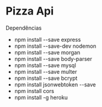# Pizza Api

Dependências

- npm install --save express
- npm install --save-dev nodemon
- npm install --save morgan
- npm install --save body-parser
- npm install --save mysql
- npm install --save multer
- npm install --save bcrypt
- npm install jsonwebtoken --save
- npm install cors
- npm install -g heroku
